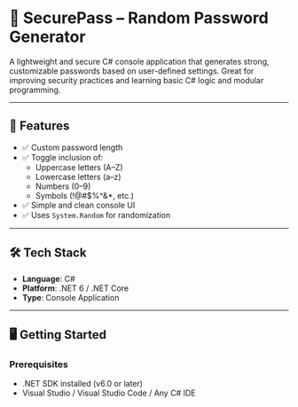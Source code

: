 # 🔐 SecurePass – Random Password Generator

A lightweight and secure C# console application that generates strong, customizable passwords based on user-defined settings. Great for improving security practices and learning basic C# logic and modular programming.

---

## 🚀 Features

- ✅ Custom password length
- ✅ Toggle inclusion of:
  - Uppercase letters (A–Z)
  - Lowercase letters (a–z)
  - Numbers (0–9)
  - Symbols (!@#$%^&*, etc.)
- ✅ Simple and clean console UI
- ✅ Uses `System.Random` for randomization

---

## 🛠️ Tech Stack

- **Language**: C#  
- **Platform**: .NET 6 / .NET Core  
- **Type**: Console Application  

---

## 🖥️ Getting Started

### Prerequisites
- .NET SDK installed (v6.0 or later)
- Visual Studio / Visual Studio Code / Any C# IDE



